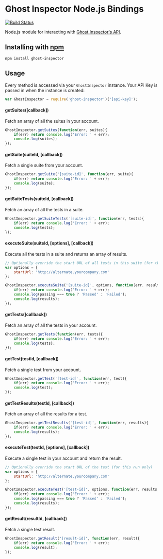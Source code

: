 # Ghost Inspector Node.js Bindings

[![Build Status](https://travis-ci.org/ghost-inspector/node-ghost-inspector.png)](https://travis-ci.org/ghost-inspector/node-ghost-inspector)

Node.js module for interacting with [Ghost Inspector's API](https://ghostinspector.com/api/).

## Installing with [npm](http://npmjs.org/)

`npm install ghost-inspector`

## Usage

Every method is accessed via your `GhostInspector` instance. Your API Key is passed in when the instance is created:

```js
var GhostInspector = require('ghost-inspector')('[api-key]');
```

#### getSuites([callback])
Fetch an array of all the suites in your account.

```js
GhostInspector.getSuites(function(err, suites){
    if(err) return console.log('Error: ' + err);
    console.log(suites);
});
```

#### getSuite(suiteId, [callback])
Fetch a single suite from your account.

```js
GhostInspector.getSuite('[suite-id]', function(err, suite){
    if(err) return console.log('Error: ' + err);
    console.log(suite);
});
```

#### getSuiteTests(suiteId, [callback])
Fetch an array of all the tests in a suite.

```js
GhostInspector.getSuiteTests('[suite-id]', function(err, tests){
    if(err) return console.log('Error: ' + err);
    console.log(tests);
});
```

#### executeSuite(suiteId, [options], [callback])
Execute all the tests in a suite and returns an array of results.

```js
// Optionally override the start URL of all tests in this suite (for this run only) 
var options = {
    startUrl: 'http://alternate.yourcompany.com'
};

GhostInspector.executeSuite('[suite-id]', options, function(err, results, passing){
    if(err) return console.log('Error: ' + err);
    console.log(passing === true ? 'Passed' : 'Failed');
    console.log(results);
});
```

#### getTests([callback])
Fetch an array of all the tests in your account.

```js
GhostInspector.getTests(function(err, tests){
    if(err) return console.log('Error: ' + err);
    console.log(tests);
});
```

#### getTest(testId, [callback])
Fetch a single test from your account.

```js
GhostInspector.getTest('[test-id]', function(err, test){
    if(err) return console.log('Error: ' + err);
    console.log(test);
});
```

#### getTestResults(testId, [callback])
Fetch an array of all the results for a test.

```js
GhostInspector.getTestResults('[test-id]', function(err, results){
    if(err) return console.log('Error: ' + err);
    console.log(results);
});
```

#### executeTest(testId, [options], [callback])
Execute a single test in your account and return the result.

```js
// Optionally override the start URL of the test (for this run only) 
var options = {
    startUrl: 'http://alternate.yourcompany.com'
};

GhostInspector.executeTest('[test-id]', options, function(err, results, passing){
    if(err) return console.log('Error: ' + err);
    console.log(passing === true ? 'Passed' : 'Failed');
    console.log(results);
});
```

#### getResult(resultId, [callback])
Fetch a single test result.

```js
GhostInspector.getResult('[result-id]', function(err, result){
    if(err) return console.log('Error: ' + err);
    console.log(result);
});
```
